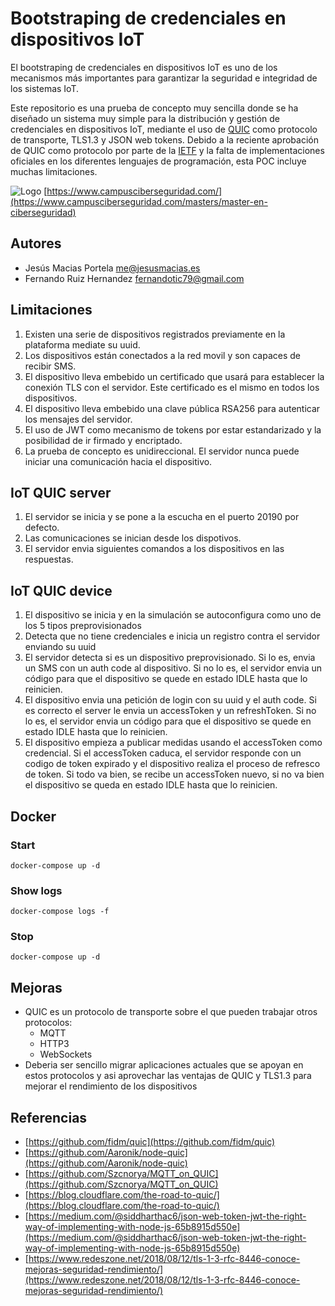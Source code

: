 # Bootstraping de credenciales en dispositivos IoT

El bootstraping de credenciales en dispositivos IoT es uno de los mecanismos más importantes para garantizar la seguridad e integridad de los sistemas IoT.

Este repositorio es una prueba de concepto muy sencilla donde se ha diseñado un sistema muy simple para la distribución y gestión de credenciales en dispositivos IoT, mediante el uso de [QUIC](https://www.chromium.org/quic) como protocolo de transporte, TLS1.3 y JSON web tokens. Debido a la reciente aprobación de QUIC como protocolo por parte de la [IETF](https://datatracker.ietf.org/wg/quic/documents/) y la falta de implementaciones oficiales en los diferentes lenguajes de programación, esta POC incluye muchas limitaciones.

![Logo](https://www.campusciberseguridad.com/images/logos/logo_campus_ciberseguridad_101.png)
[https://www.campusciberseguridad.com/](https://www.campusciberseguridad.com/masters/master-en-ciberseguridad)

## Autores

* Jesús Macias Portela <me@jesusmacias.es>
* Fernando Ruiz Hernandez <fernandotic79@gmail.com>

## Limitaciones

1. Existen una serie de dispositivos registrados previamente en la plataforma mediate su uuid.
2. Los dispositivos están conectados a la red movil y son capaces de recibir SMS.
3. El dispositivo lleva embebido un certificado que usará para establecer la conexión TLS con el servidor. Este certificado es el mismo en todos los dispositivos.
4. El dispositivo lleva embebido una clave pública RSA256 para autenticar los mensajes del servidor.
5. El uso de JWT como mecanismo de tokens por estar estandarizado y la posibilidad de ir firmado y encriptado.
6. La prueba de concepto es unidireccional. El servidor nunca puede iniciar una comunicación hacia el dispositivo.

## IoT QUIC server

1. El servidor se inicia y se pone a la escucha en el puerto 20190 por defecto.
2. Las comunicaciones se inician desde los dispotivos.
3. El servidor envia siguientes comandos a los dispositivos en las respuestas.

## IoT QUIC device

1. El dispositivo se inicia y en la simulación se autoconfigura como uno de los 5 tipos preprovisionados
2. Detecta que no tiene credenciales e inicia un registro contra el servidor enviando su uuid
3. El servidor detecta si es un dispositivo preprovisionado. Si lo es, envia un SMS con un auth code al dispositivo. Si no lo es, el servidor envia un código para que el dispositivo se quede en estado IDLE hasta que lo reinicien.
4. El dispositivo envia una petición de login con su uuid y el auth code. Si es correcto el server le envia un accessToken y un refreshToken. Si no lo es, el servidor envia un código para que el dispositivo se quede en estado IDLE hasta que lo reinicien.
5. El dispositivo empieza a publicar medidas usando el accessToken como credencial. Si el accessToken caduca, el servidor responde con un codigo de token expirado y el dispositivo realiza el proceso de refresco de token. Si todo va bien, se recibe un accessToken nuevo, si no va bien el dispositivo se queda en estado IDLE hasta que lo reinicien.

## Docker

### Start
```
docker-compose up -d
```
### Show logs
```
docker-compose logs -f
```
### Stop
```
docker-compose up -d
```

## Mejoras

* QUIC es un protocolo de transporte sobre el que pueden trabajar otros protocolos:
    * MQTT
    * HTTP3
    * WebSockets
* Deberia ser sencillo migrar aplicaciones actuales que se apoyan en estos protocolos y asi aprovechar las ventajas de QUIC y TLS1.3 para mejorar el rendimiento de los dispositivos

## Referencias

* [https://github.com/fidm/quic](https://github.com/fidm/quic)
* [https://github.com/Aaronik/node-quic](https://github.com/Aaronik/node-quic)
* [https://github.com/Szcnorya/MQTT_on_QUIC](https://github.com/Szcnorya/MQTT_on_QUIC)
* [https://blog.cloudflare.com/the-road-to-quic/](https://blog.cloudflare.com/the-road-to-quic/)
* [https://medium.com/@siddharthac6/json-web-token-jwt-the-right-way-of-implementing-with-node-js-65b8915d550e](https://medium.com/@siddharthac6/json-web-token-jwt-the-right-way-of-implementing-with-node-js-65b8915d550e)
* [https://www.redeszone.net/2018/08/12/tls-1-3-rfc-8446-conoce-mejoras-seguridad-rendimiento/](https://www.redeszone.net/2018/08/12/tls-1-3-rfc-8446-conoce-mejoras-seguridad-rendimiento/)
